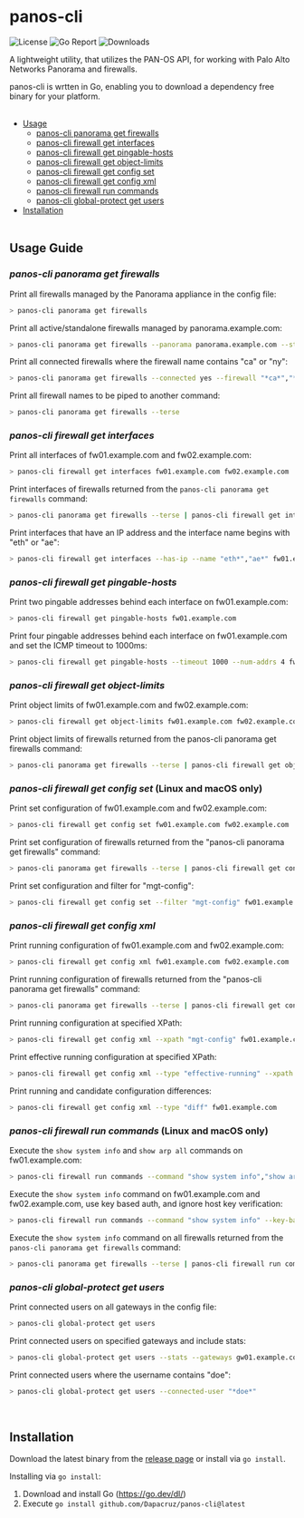 # panos-cli

![License](https://img.shields.io/github/license/dapacruz/panos-cli)
![Go Report](https://goreportcard.com/badge/github.com/Dapacruz/panos-cli)
![Downloads](https://img.shields.io/github/downloads/Dapacruz/panos-cli/total)

A lightweight utility, that utilizes the PAN-OS API, for working with Palo Alto Networks Panorama and firewalls.<br />

panos-cli is wrtten in Go, enabling you to download a dependency free binary for your platform.<br /><br />

- [Usage](#usage-guide)
  - [panos-cli panorama get firewalls](#panos-cli-panorama-get-firewalls)
  - [panos-cli firewall get interfaces](#panos-cli-firewall-get-interfaces)
  - [panos-cli firewall get pingable-hosts](#panos-cli-firewall-get-pingable-hosts)
  - [panos-cli firewall get object-limits](#panos-cli-firewall-get-object-limits)
  - [panos-cli firewall get config set](#panos-cli-firewall-get-config-set-linux-and-macos-only)
  - [panos-cli firewall get config xml](#panos-cli-firewall-get-config-xml)
  - [panos-cli firewall run commands](#panos-cli-firewall-run-commands-linux-and-macos-only)
  - [panos-cli global-protect get users](#panos-cli-global-protect-get-users)
- [Installation](#installation)
<br /><br />

## Usage Guide
### *panos-cli panorama get firewalls*
Print all firewalls managed by the Panorama appliance in the config file:
```sh
> panos-cli panorama get firewalls
```
Print all active/standalone firewalls managed by panorama.example.com:
```sh
> panos-cli panorama get firewalls --panorama panorama.example.com --state active,standalone
```

Print all connected firewalls where the firewall name contains "ca" or "ny":
```sh
> panos-cli panorama get firewalls --connected yes --firewall "*ca*","*ny*"
```

Print all firewall names to be piped to another command:
```sh
> panos-cli panorama get firewalls --terse
```
### *panos-cli firewall get interfaces*
Print all interfaces of fw01.example.com and fw02.example.com:
```sh
> panos-cli firewall get interfaces fw01.example.com fw02.example.com
```

Print interfaces of firewalls returned from the `panos-cli panorama get firewalls` command:
```sh
> panos-cli panorama get firewalls --terse | panos-cli firewall get interfaces
```

Print interfaces that have an IP address and the interface name begins with "eth" or "ae":
```sh
> panos-cli firewall get interfaces --has-ip --name "eth*","ae*" fw01.example.com
```
### *panos-cli firewall get pingable-hosts*

Print two pingable addresses behind each interface on fw01.example.com:
```sh
> panos-cli firewall get pingable-hosts fw01.example.com
```

Print four pingable addresses behind each interface on fw01.example.com and set the ICMP timeout to 1000ms:
```sh
> panos-cli firewall get pingable-hosts --timeout 1000 --num-addrs 4 fw01.example.com
```
### *panos-cli firewall get object-limits*

Print object limits of fw01.example.com and fw02.example.com:
```sh
> panos-cli firewall get object-limits fw01.example.com fw02.example.com
```

Print object limits of firewalls returned from the panos-cli panorama get firewalls command:
```sh
> panos-cli panorama get firewalls --terse | panos-cli firewall get object-limits
```
### *panos-cli firewall get config set* (Linux and macOS only)

Print set configuration of fw01.example.com and fw02.example.com:
```sh
> panos-cli firewall get config set fw01.example.com fw02.example.com
```

Print set configuration of firewalls returned from the "panos-cli panorama get firewalls" command:
```sh
> panos-cli panorama get firewalls --terse | panos-cli firewall get config set --key-based-auth
```

Print set configuration and filter for "mgt-config":
```sh
> panos-cli firewall get config set --filter "mgt-config" fw01.example.com
```
### *panos-cli firewall get config xml*

Print running configuration of fw01.example.com and fw02.example.com:
```sh
> panos-cli firewall get config xml fw01.example.com fw02.example.com
```

Print running configuration of firewalls returned from the "panos-cli panorama get firewalls" command:
```sh
> panos-cli panorama get firewalls --terse | panos-cli firewall get config xml
```

Print running configuration at specified XPath:
```sh
> panos-cli firewall get config xml --xpath "mgt-config" fw01.example.com
```

Print effective running configuration at specified XPath:
```sh
> panos-cli firewall get config xml --type "effective-running" --xpath "mgt-config" fw01.example.com
```

Print running and candidate configuration differences:
```sh
> panos-cli firewall get config xml --type "diff" fw01.example.com
```
### *panos-cli firewall run commands* (Linux and macOS only)
Execute the `show system info` and `show arp all` commands on fw01.example.com:
```sh
> panos-cli firewall run commands --command "show system info","show arp all" fw01.example.com
```

Execute the `show system info` command on fw01.example.com and fw02.example.com, use key based auth, and ignore host key verification:
```sh
> panos-cli firewall run commands --command "show system info" --key-based-auth --insecure fw01.example.com fw02.example.com
```

Execute the `show system info` command on all firewalls returned from the `panos-cli panorama get firewalls` command:
```sh
> panos-cli panorama get firewalls --terse | panos-cli firewall run commands --command "show system info" --key-based-auth
```
### *panos-cli global-protect get users*
Print connected users on all gateways in the config file:
```sh
> panos-cli global-protect get users
```

Print connected users on specified gateways and include stats:
```sh
> panos-cli global-protect get users --stats --gateways gw01.example.com,gw02.example.com
```

Print connected users where the username contains "doe":
```sh
> panos-cli global-protect get users --connected-user "*doe*"
```
<br />

## Installation

Download the latest binary from the [release page](https://github.com/Dapacruz/panos-cli/releases/latest) or install via `go install`.

Installing via `go install`:
1. Download and install Go (https://go.dev/dl/)
2. Execute `go install github.com/Dapacruz/panos-cli@latest`
